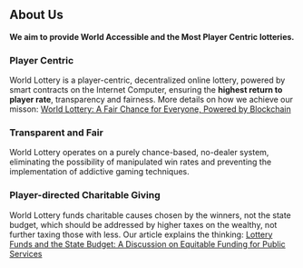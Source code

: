 ## About Us

**We aim to provide World Accessible and the Most Player Centric lotteries.**

### Player Centric

World Lottery is a player-centric, decentralized online lottery, powered by  smart contracts on the Internet Computer, ensuring the **highest return to player rate**, transparency and fairness. More details on how we achieve our misson: [World Lottery: A Fair Chance for Everyone, Powered by Blockchain](https://medium.com/@marketingforwl/world-lottery-a-fair-chance-for-everyone-powered-by-blockchain-5d36fb20c232)

### Transparent and Fair

World Lottery operates on a purely chance-based, no-dealer system, eliminating the possibility of manipulated win rates and preventing the implementation of addictive gaming techniques.

### Player-directed Charitable Giving

World Lottery funds charitable causes chosen by the winners, not the state budget, which should be addressed by higher taxes on the wealthy, not further taxing those with less. Our article explains the thinking: [Lottery Funds and the State Budget: A Discussion on Equitable Funding for Public Services](https://medium.com/@marketingforwl/lottery-funds-and-the-state-budget-a-discussion-on-equitable-funding-for-public-services-0f6a2194a681)

